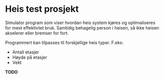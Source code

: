# Heis test prosjekt

Simulator program som viser hvordan heis system kjøres og optimaliseres for mest effektivtet bruk. Samtidig behagelig person i heisen, så ikke heisen akselerer eller bremser for fort.

Programmert kan tilpasses til forskjellige heis typer.
F.eks:
* Antall etasjer
* Høyde på etasjer
* Vekt

**TODO**